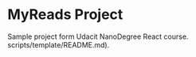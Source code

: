 # MyReads Project

Sample project form Udacit NanoDegree React course.
scripts/template/README.md).
